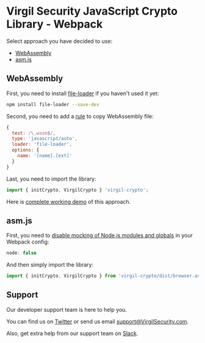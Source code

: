 # Virgil Security JavaScript Crypto Library - Webpack
Select approach you have decided to use:
- [WebAssembly](#webassembly)
- [asm.js](#asmjs)

## WebAssembly
First, you need to install [file-loader](https://github.com/webpack-contrib/file-loader) if you haven't used it yet:
```sh
npm install file-loader --save-dev
```

Second, you need to add a [rule](https://webpack.js.org/configuration/module/#rule) to copy WebAssembly file:
```js
{
  test: /\.wasm$/,
  type: 'javascript/auto',
  loader: 'file-loader',
  options: {
    name: '[name].[ext]'
  }
}
```

Last, you need to import the library:
```js
import { initCrypto, VirgilCrypto } 'virgil-crypto';
```

Here is [complete working demo](https://github.com/VirgilSecurity/virgil-crypto-javascript/tree/master/packages/webpack-demo) of this approach.

## asm.js
First, you need to [disable mocking of Node.js modules and globals](https://webpack.js.org/configuration/node) in your Webpack config:
```js
node: false
```

And then simply import the library:
```js
import { initCrypto, VirgilCrypto } from 'virgil-crypto/dist/browser.asmjs.es';
```

## Support
Our developer support team is here to help you.

You can find us on [Twitter](https://twitter.com/VirgilSecurity) or send us email support@VirgilSecurity.com.

Also, get extra help from our support team on [Slack](https://virgilsecurity.com/join-community).
